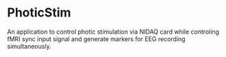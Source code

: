 # PhoticStim
An application to control photic stimulation via NIDAQ card while controling fMRI sync input signal and generate markers for EEG recording simultaneously.
